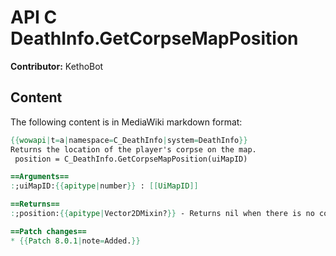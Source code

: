 # API C DeathInfo.GetCorpseMapPosition

**Contributor:** KethoBot

## Content

The following content is in MediaWiki markdown format:

```mediawiki
{{wowapi|t=a|namespace=C_DeathInfo|system=DeathInfo}}
Returns the location of the player's corpse on the map.
 position = C_DeathInfo.GetCorpseMapPosition(uiMapID)

==Arguments==
:;uiMapID:{{apitype|number}} : [[UiMapID]]

==Returns==
:;position:{{apitype|Vector2DMixin?}} - Returns nil when there is no corpse.

==Patch changes==
* {{Patch 8.0.1|note=Added.}}
```